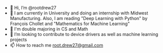 - 👋 Hi, I’m @rootdrew27
- 👀 I am currently in University and doing an internship with Midwest Manufacturing. Also, I am reading "Deep Learning with Python" by François Chollet and "Mathematics for Machine Learning"
- 🌱 I'm double majoring in CS and Math
- 💞️ I’m looking to contribute to device drivers as well as machine learning projects
- 📫 How to reach me root.drew27@gmail.com

<!---
rootdrew27/rootdrew27 is a ✨ special ✨ repository because its `README.md` (this file) appears on your GitHub profile.
You can click the Preview link to take a look at your changes.
--->
